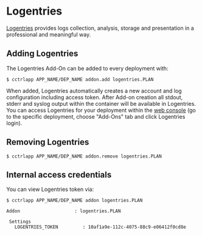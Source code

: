 # Logentries

[Logentries](https://logentries.com) provides logs collection, analysis, storage and presentation in a professional and meaningful way.

## Adding Logentries
The Logentries Add-On can be added to every deployment with:

~~~
$ cctrlapp APP_NAME/DEP_NAME addon.add logentries.PLAN
~~~

When added, Logentries automatically creates a new account and log configuration including access token. After Add-on creation all stdout, stderr and syslog output within the container will be available in Logentries. You can access Logentries for your deployment within the [web console](https://console.cloudcontrolled.com) (go to the specific deployment, choose "Add-Ons" tab and click Logentries login).

## Removing Logentries

~~~
$ cctrlapp APP_NAME/DEP_NAME addon.remove logentries.PLAN
~~~

## Internal access credentials

You can view Logentries token via:

~~~
$ cctrlapp APP_NAME/DEP_NAME addon logentries.PLAN
~~~

~~~
Addon                    : logentries.PLAN
   
 Settings
   LOGENTRIES_TOKEN         : 10af1a9e-112c-4075-88c9-e06412f0cd8e
~~~